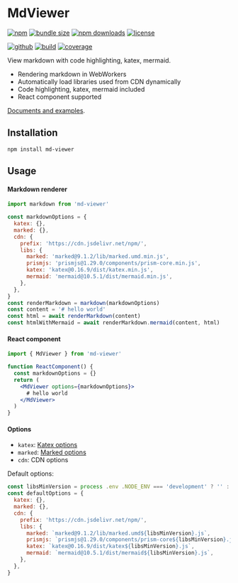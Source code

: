 # MdViewer

[![npm][badge-version]][npm]
[![bundle size][badge-size]][bundlephobia]
[![npm downloads][badge-downloads]][npm]
[![license][badge-license]][license]


[![github][badge-issues]][github]
[![build][badge-build]][workflows]
[![coverage][badge-coverage]][coveralls]

View markdown with code highlighting, katex, mermaid.

* Rendering markdown in WebWorkers
* Automatically load libraries used from CDN dynamically
* Code highlighting, katex, mermaid included
* React component supported

[Documents and examples][doc].

## Installation

```shell
npm install md-viewer
```

## Usage

#### Markdown renderer

```js
import markdown from 'md-viewer'

const markdownOptions = {
  katex: {},
  marked: {},
  cdn: {
    prefix: 'https://cdn.jsdelivr.net/npm/',
    libs: {
      marked: 'marked@9.1.2/lib/marked.umd.min.js',
      prismjs: 'prismjs@1.29.0/components/prism-core.min.js',
      katex: 'katex@0.16.9/dist/katex.min.js',
      mermaid: 'mermaid@10.5.1/dist/mermaid.min.js',
    },
  },
}
const renderMarkdown = markdown(markdownOptions)
const content = '# hello world'
const html = await renderMarkdown(content)
const htmlWithMermaid = await renderMarkdown.mermaid(content, html)
```

#### React component

```jsx
import { MdViewer } from 'md-viewer'

function ReactComponent() {
  const markdownOptions = {}
  return (
    <MdViewer options={markdownOptions}>
      # hello world
    </MdViewer>
  )
}
```

#### Options

* `katex`: [Katex options](https://katex.org/docs/options)
* `marked`: [Marked options](https://marked.js.org/using_advanced#options)
* `cdn`: CDN options

Default options:

```js
const libsMinVersion = process .env .NODE_ENV === 'development' ? '' : '.min'
const defaultOptions = {
  katex: {},
  marked: {},
  cdn: {
    prefix: 'https://cdn.jsdelivr.net/npm/',
    libs: {
      marked: `marked@9.1.2/lib/marked.umd${libsMinVersion}.js`,
      prismjs: `prismjs@1.29.0/components/prism-core${libsMinVersion}.js`,
      katex: `katex@0.16.9/dist/katex${libsMinVersion}.js`,
      mermaid: `mermaid@10.5.1/dist/mermaid${libsMinVersion}.js`,
    },
  },
}
```

[doc]: https://cweili.github.io/md-viewer/

[badge-version]: https://img.shields.io/npm/v/md-viewer.svg
[badge-downloads]: https://img.shields.io/npm/dt/md-viewer.svg
[npm]: https://www.npmjs.com/package/md-viewer

[badge-size]: https://img.shields.io/bundlephobia/minzip/md-viewer.svg
[bundlephobia]: https://bundlephobia.com/result?p=md-viewer

[badge-license]: https://img.shields.io/npm/l/md-viewer.svg
[license]: https://github.com/Cweili/md-viewer/blob/master/LICENSE

[badge-issues]: https://img.shields.io/github/issues/Cweili/md-viewer.svg
[github]: https://github.com/Cweili/md-viewer

[badge-build]: https://img.shields.io/github/actions/workflow/status/Cweili/md-viewer/test.yml?branch=master
[workflows]: https://github.com/Cweili/md-viewer/actions/workflows/test.yml?query=branch%3Amaster

[badge-coverage]: https://img.shields.io/coveralls/github/Cweili/md-viewer/master.svg
[coveralls]: https://coveralls.io/github/Cweili/md-viewer?branch=master
